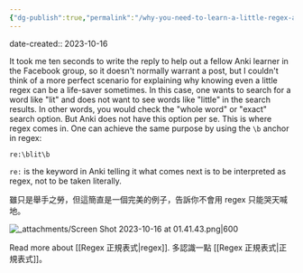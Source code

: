 ```yaml
---
{"dg-publish":true,"permalink":"/why-you-need-to-learn-a-little-regex-an-anki-example/","noteIcon":"2"}
---
```


date-created:: 2023-10-16

It took me ten seconds to write the reply to help out a fellow Anki learner in the Facebook group, so it doesn't normally warrant a post, but I couldn't think of a more perfect scenario for explaining why knowing even a little regex can be a life-saver sometimes. In this case, one wants to search for a word like "lit" and does not want to see words like "little" in the search results. In other words, you would check the "whole word" or "exact" search option. But Anki does not have this option per se. This is where regex comes in. One can achieve the same purpose by using the `\b` anchor in regex:

`re:\blit\b`

`re:` is the keyword in Anki telling it what comes next is to be interpreted as regex, not to be taken literally.

雖只是舉手之勞，但這簡直是一個完美的例子，告訴你不會用 regex 只能哭天喊地。

![_attachments/Screen Shot 2023-10-16 at 01.41.43.png|600](/img/user/_attachments/Screen%20Shot%202023-10-16%20at%2001.41.43.png)

Read more about [[Regex 正規表式\|regex]]. 多認識一點 [[Regex 正規表式\|正規表式]]。